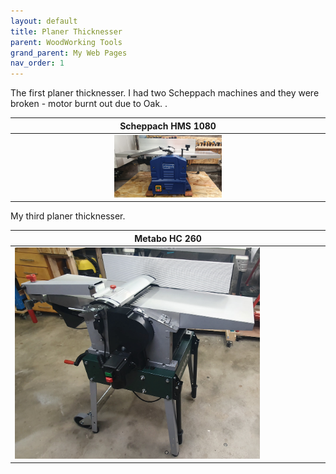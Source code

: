 ```yaml
---
layout: default
title: Planer Thicknesser
parent: WoodWorking Tools
grand_parent: My Web Pages
nav_order: 1
---
```


The first planer thicknesser. I had two Scheppach machines and they were broken - motor burnt out due to Oak. 
.

|                            Scheppach HMS 1080                         |
|:---------------------------------------------------------------------------------:|
|  <img alt="image" height="35%" src="/media/Scheppach_HMS_1080.jpg" width="35%"/>  | 

My third planer thicknesser.  

| Metabo HC 260                                                             |
|---------------------------------------------------------------------------|
| <img alt="image" height="80%" src="/media/Metabo_HC260.jpg" width="80%"/> |  <img alt="image" height="80%" src="/media/Metabo_HC260_1.jpg" width="80%"/>  | 
